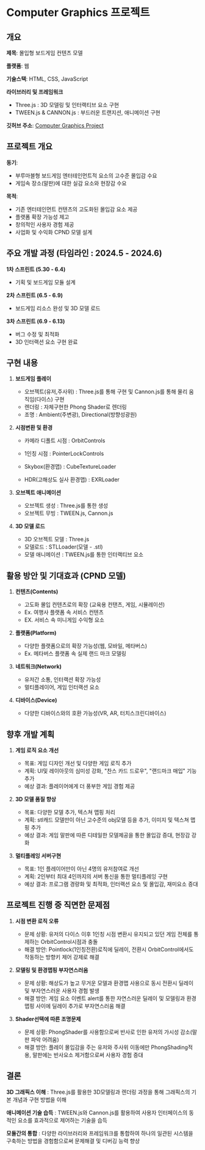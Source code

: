 # Computer Graphics 프로젝트

## 개요

**제목**: 몰입형 보드게임 컨텐츠 모델

**플랫폼**: 웹

**기술스택**: HTML, CSS, JavaScript

**라이브러리 및 프레임워크**
  - Three.js : 3D 모델링 및 인터랙티브 요소 구현
  - TWEEN.js & CANNON.js : 부드러운 트랜지션, 애니메이션 구현

**깃허브 주소**: [Computer Graphics Project](https://github.com/Sean-Kim831/2024_Graphics_Project)

## 프로젝트 개요

**동기**: 
- 부루마블형 보드게임 엔터테인먼트적 요소의 고수준 몰입감 수요
- 게임속 장소(말판)에 대한 실감 요소와 현장감 수요

**목적**:  
- 기존 엔터테인먼트 컨텐츠의 고도화된 몰입감 요소 제공
- 플랫폼 확장 가능성 제고
- 창의적인 사용자 경험 제공
- 사업화 및 수익화 CPND 모델 설계

## 주요 개발 과정 (타임라인 : 2024.5 - 2024.6)

**1차 스프린트 (5.30 - 6.4)**  
   - 기획 및 보드게임 모듈 설계

**2차 스프린트 (6.5 - 6.9)**  
   - 보드게임 리소스 완성 및 3D 모델 로드

**3차 스프린트 (6.9 - 6.13)**  
   - 버그 수정 및 최적화
   - 3D 인터랙션 요소 구현 완료

## 구현 내용

1. **보드게임 플레이**  
   - 오브젝트(유저,주사위) : Three.js를 통해 구현 및 Cannon.js를 통해 물리 움직임(다이스) 구현
   - 렌더링 : 자체구현한 Phong Shader로 렌더링
   - 조명 : Ambient(주변광), Directional(방향성광원)

2. **시점변환 및 환경**  
   - 카메라 디폴트 시점 : OrbitControls
   - 1인칭 시점 : PointerLockControls
  
   - Skybox(환경맵) : CubeTextureLoader
   - HDR(고해상도 실사 환경맵) : EXRLoader

3. **오브젝트 애니메이션**  
   - 오브젝트 생성 : Three.js를 통한 생성
   - 오브젝트 무빙 : TWEEN.js, Cannon.js

4. **3D 모델 로드**  
   - 3D 오브젝트 모델 : Three.js
   - 모델로드 : STLLoader(모델 - .stl)
   - 모델 애니메이션 : TWEEN.js를 통한 인터랙티브 요소



## 활용 방안 및 기대효과 (CPND 모델)

1. **컨텐츠(Contents)**  
   - 고도화 몰입 컨텐츠로의 확장 (교육용 컨탠츠, 게임, 시뮬레이션)
   - Ex. 여행사 플랫폼 속 서비스 컨텐츠
   - EX. 서비스 속 미니게임 수익형 요소
   
2. **플랫폼(Platform)**  
   - 다양한 플랫폼으로의 확장 가능성(웹, 모바일, 메타버스)
   - Ex. 메타버스 플랫폼 속 실제 랜드 마크 모델링

3. **네트워크(Network)**  
   - 유저간 소통, 인터랙션 확장 가능성
   - 멀티플레이어, 게임 인터랙션 요소

4. **디바이스(Device)**  
   - 다양한 디바이스와의 호환 가능성(VR, AR, 터치스크린디바이스)
  
## 향후 개발 계획

1. **게임 로직 요소 개선**  
   - 목표: 게임 디자인 개선 및 다양한 게임 로직 추가
   - 계획: UI및 레이아웃의 심미성 강화, "찬스 카드 드로우", "랜드마크 매입" 기능 추가 
   - 예상 결과: 플레이어에게 더 풍부한 게임 경험 제공

2. **3D 모델 품질 향상**  
   - 목표: 다양한 모델 추가, 텍스쳐 맵핑 처리
   - 계획: stl캐드 모델만이 아닌 고수준의 obj모델 등을 추가, 이미지 및 텍스쳐 맵핑 추가
   - 예상 결과: 게임 말판에 따른 디테일한 모델제공을 통한 몰입감 증대, 현장감 강화

3. **멀티플레잉 서버구현**  
   - 목표: 1인 플레이어만이 아닌 4명의 유저참여로 개선
   - 계획: 2인부터 최대 4인까지의 서버 통신을 통한 멀티플레잉 구현
   - 예상 결과: 프로그램 경량화 및 최적화, 인터랙션 요소 및 몰입감, 재미요소 증대

## 프로젝트 진행 중 직면한 문제점

1. **시점 변환 로직 오류**  
   - 문제 상황: 유저의 다이스 이후 1인칭 시점 변환시 유지되고 있던 게임 전체를 통제하는 OrbitControl시점과 충돌
   - 해결 방안: Pointlock(1인칭전환)로직에 딜레이, 전환시 OrbitControl에서도 작동하는 방향키 제어 강제로 해결

2. **모델링 및 환경맵핑 부자연스러움**  
   - 문제 상황: 해상도가 높고 무거운 모델과 환경맵 사용으로 동시 전환시 딜레이 및 부자연스러운 사용자 경험 발생
   - 해결 방안: 게임 요소 이벤트 alert를 통한 자연스러운 딜레이 및 모델링과 환경맵핑 사이에 딜레이 추가로 부자연스러움 해결

3. **Shader선택에 따른 조명문제**  
   - 문제 상황: PhongShader를 사용함으로써 반사로 인한 유저의 가시성 감소(말판 파악 어려움)
   - 해결 방안: 플레이 몰입감을 주는 유저와 주사위 이동에만 PhongShading적용, 말판에는 반사요소 제거함으로써 사용자 경험 증대

## 결론

**3D 그래픽스 이해** :
Three.js를 활용한 3D모델링과 렌더링 과정을 통해 그래픽스의 기본 개념과 구현 방법을 이해

**애니메이션 기술 습득** : 
TWEEN.js와 Cannon.js를 활용하여 사용자 인터페이스의 동적인 요소를 효과적으로 제어하는 기술을 습득

**모듈간의 통합** : 
다양한 라이브러리와 프레임워크를 통합하여 하나의 일관된 시스템을 구축하는 방법을 경험함으로써 문제해결 및 디버깅 능력 향상 


